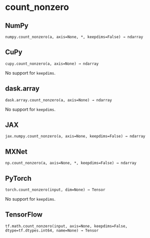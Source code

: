 # count_nonzero

## NumPy

```
numpy.count_nonzero(a, axis=None, *, keepdims=False) → ndarray
```

## CuPy

```
cupy.count_nonzero(a, axis=None) → ndarray
```

No support for `keepdims`.

## dask.array

```
dask.array.count_nonzero(a, axis=None) → ndarray
```

No support for `keepdims`.

## JAX

```
jax.numpy.count_nonzero(a, axis=None, keepdims=False) → ndarray
```

## MXNet

```
np.count_nonzero(a, axis=None, *, keepdims=False) → ndarray
```

## PyTorch

```
torch.count_nonzero(input, dim=None) → Tensor
```

No support for `keepdims`.

## TensorFlow

```
tf.math.count_nonzero(input, axis=None, keepdims=False, dtype=tf.dtypes.int64, name=None) → Tensor
```
